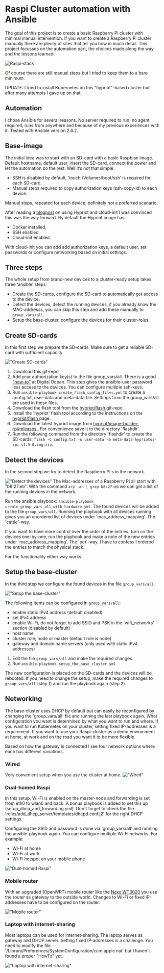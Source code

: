 # Raspi Cluster automation with Ansible

The goal of this project is to create a basic Raspberry Pi cluster with minimal manual intervention.
If you want to create a Raspberry Pi cluster manually there are plenty of sites that tell you how in much detail. This project focusses on the automation part, the choices made along the way and the lessons learned.

![Raspi-stack](img/raspi-stack.png)

Of course there are still manual steps but I tried to keep them to a bare minimum.

UPDATE: I tried to install Kubernetes on this "hypriot"-based cluster but after many attempts I gave up on that.

## Automation
I chose Ansible for several reasons. No server required to run, no agent required, runs from anywhere and because of my previous experiences with it. Tested with Ansible version 2.6.2.

## Base-image
The initial idea was to start with an SD-card with a basic Raspbian image. Default hostname, default user, insert the SD-card, connect the power and let the automation do the rest. Well it’s not that simple:

- SSH is disabled by default, 'touch /Volumes/boot/ssh' is required for each SD-card.
- Manual steps required to copy authorization keys (ssh-copy-id) to each device.

Manual steps, repeated for each device, definitely not a preferred scenario.

After reading a [blogpost](https://blog.hypriot.com/post/releasing-HypriotOS-1-8/) on using Hypriot and cloud-init I was convinced this was the way forward. By default the Hypriot image has:
- Docker installed,
- SSH enabled,
- Cloud-init enabled

With cloud-init you can add add authorization keys, a default user, set passwords or configure networking based on initial settings.

## Three steps

The whole setup from brand-new devices to a cluster-ready setup takes three ‘ansible’ steps:
- Create the SD-cards, configure the SD-card to automatically get access to the device.
- Detect the devices, detect the running devices, if you already know the MAC-addresss, you can skip this step and add these manually to `group_vars/all`.
- Setup the base-cluster, configure the devices for their cluster-roles.

## Create SD-cards

In this first step we prepare the SD-cards. Make sure to get a reliable SD-card with sufficient capacity.

!["Create SD-cards"](img/create_sd_cards.png)
1. Download this git-repo
2. Add your authorization key(s) to the file group_vars/all. There is a good ["how-to"](https://www.digitalocean.com/community/tutorials/how-to-set-up-ssh-keys--2) at Digital Ocean. This step gives the ansible-user password less access to the devices. You can configure multiple ssh-keys.
3. Run `ansible-playbook create_flash_config_files.yml` to create a config.txt, user-data and meta-data file. Settings from the group_vars/all are used in these files.
4. Download the flash tool from the [hypriot/flash ](https://github.com/hypriot/flash/archive/master.zip) git-repo.
5. Install the 'hypriot' flash tool according to the instructions on the [hypriot/flash ](https://github.com/hypriot/flash) page.
6. Download the latest hypriot image from [hypriot/image-builder-rpi/releases ](https://github.com/hypriot/image-builder-rpi/releases). For convenience save it to the directory 'flashdir'.
7. Run the following command from the directory 'flashdir' to create the SD-cards: `flash -C config.txt -u user-data -m meta-data hypriotos-rpi-v1.9.0.img.zip`.

## Detect the devices

In the second step we try to detect the Raspberry Pi's in the network.

!["Detect the devices"](img/detect_the_devices.png)
The Mac-addresses of a Raspberry Pi all start with "b8:27:eb". With the command `arp -an | grep b8:27:eb` we can get a list of the running devices in the network.

Run the ansible playbook: `ansible-playbook create_group_vars_all_with_hardware.yml`. The found devices will be added to the file `group_vars/all`.
Running the playbook with all devices running gives you an unordered list of devices under 'mac_address_mapping'. The 'cattle'-way.

If you want to have more control over the order of the entries, turn on the devices one-by-one, run the playbook and make a note of the new entries under 'mac_address_mapping'. The 'pet'-way.
I have to confess I ordered the entries to match the physical stack.

For the functionality either way works.

## Setup the base-cluster

In the third step we configure the found devices in the file `group_vars/all`.

!["Setup the base-cluster"](img/setup_the_base_cluster.png)

The following items can be configured in `group_vars/all`:
- enable static IPv4 address (default disabled)
- set IPv4 address
- enable Wi-Fi, do not forget to add SSID and PSK in the 'wifi_networks' section (disabled by default)
- host name
- cluster role; node or master (default role is node)
- gateway and domain name servers (only used with static IPv4 addresses)

1. Edit the file `group_vars/all` and make the required changes.
2. Run `ansible-playbook setup_the_base_cluster.yml`

The new configuration is placed on the SD-cards and the devices will be rebooted. If you need to change the setup, make the required changes to `group_vars/all` (step 1) and run the playbook again (step 2).

## Networking

The base-cluster uses DHCP by default but can easily be reconfigured by changing the 'group_vars/all' file and running the last playbook again.
What configuration you want is determined by what you want to run and where. If you want to run Kubernetes on your cluster, setting fixed IP-addresses is a requirement. If you want to use your Raspi-cluster as a demo environment at home, at work and on the road you want it to be more flexible.

Based on how the gateway is connected I see four network options where each has different variations.

### Wired
Very convenient setup when you use the cluster at home.
!["Wired"](img/networking_wired.png)

### Dual-homed Raspi
In this setup, Wi-Fi is enabled on the master-node and forwarding is set from eth0 to wlan0 and back.
A bonus playbook is added to set this up (setup_dhcp_and_forwarding.yml). Don't forget to check the file 'roles/add_dhcp_server/templates/dhcpd.conf.j2' for the right DHCP settings.

Configuring the SSID and password is done via 'group_vars/all' and running the ansible-playbook again.
You can configure multiple Wi-Fi networks. For example:
- Wi-Fi at home
- Wi-Fi at work
- Wi-Fi hotspot on your mobile phone

!["Dual-homed Raspi"](img/networking_dual-homed_raspi.png)

### Mobile router
With an upgraded (OpenWRT) mobile router like the [Nexx WT3020](https://openwrt.org/toh/nexx/wt3020) you use the router as gateway to the outside world. Changes to Wi-Fi or fixed IP-addresses have to be configured on the router.

!["Mobile router"](img/networking_mobile_router.png)

### Laptop with internet-sharing
Most laptops can be used for internet-sharing. The laptop serves as gateway and DHCP server. Setting fixed IP-addresses is a challenge. You need to modify the file '/Library/Preferences/SystemConfiguration/com.apple.nat' but I haven't found a proper "HowTo" yet.

!["Laptop with internet-sharing"](img/networking_laptop_with_internet_sharing.png)
